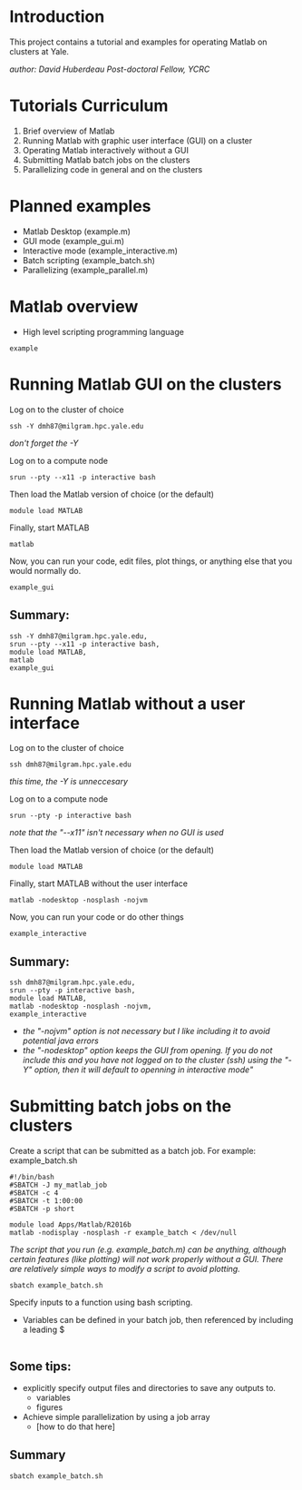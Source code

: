 # Introduction

This project contains a tutorial and examples for operating Matlab on clusters at Yale.

*author: David Huberdeau*
*Post-doctoral Fellow, YCRC*


# Tutorials Curriculum

1. Brief overview of Matlab
1. Running Matlab with graphic user interface (GUI) on a cluster
2. Operating Matlab interactively without a GUI
1. Submitting Matlab batch jobs on the clusters
2. Parallelizing code in general and on the clusters

# Planned examples

- Matlab Desktop (example.m)
- GUI mode (example_gui.m)
- Interactive mode (example_interactive.m)
- Batch scripting (example_batch.sh)
- Parallelizing (example_parallel.m)

# Matlab overview

- High level scripting programming language

`example`

# Running Matlab GUI on the clusters

Log on to the cluster of choice

`ssh -Y dmh87@milgram.hpc.yale.edu`

_don't forget the -Y_

Log on to a compute node

`srun --pty --x11 -p interactive bash`

Then load the Matlab version of choice (or the default)

`module load MATLAB`

Finally, start MATLAB

`matlab`

Now, you can run your code, edit files, plot things, or anything else that you would normally do.

`example_gui`

## Summary:

```
ssh -Y dmh87@milgram.hpc.yale.edu,
srun --pty --x11 -p interactive bash,
module load MATLAB,
matlab
example_gui
```

# Running Matlab without a user interface

Log on to the cluster of choice

`ssh dmh87@milgram.hpc.yale.edu`

_this time, the -Y is unneccesary_

Log on to a compute node

`srun --pty -p interactive bash`

_note that the "--x11" isn't necessary when no GUI is used_

Then load the Matlab version of choice (or the default)

`module load MATLAB`

Finally, start MATLAB without the user interface

`matlab -nodesktop -nosplash -nojvm`

Now, you can run your code or do other things

`example_interactive`

## Summary:

```
ssh dmh87@milgram.hpc.yale.edu,
srun --pty -p interactive bash,
module load MATLAB,
matlab -nodesktop -nosplash -nojvm,
example_interactive
```

- _the "-nojvm" option is not necessary but I like including it to avoid potential java errors_
- _the "-nodesktop" option keeps the GUI from opening. If you do not include this and you have not logged on to the cluster (ssh) using the "-Y" option, then it will default to openning in interactive mode"_

# Submitting batch jobs on the clusters

Create a script that can be submitted as a batch job.
For example: example_batch.sh

```
#!/bin/bash
#SBATCH -J my_matlab_job
#SBATCH -c 4
#SBATCH -t 1:00:00
#SBATCH -p short

module load Apps/Matlab/R2016b
matlab -nodisplay -nosplash -r example_batch < /dev/null
```

*The script that you run (e.g. example_batch.m) can be anything, although certain features (like plotting) will not work properly without a GUI. There are relatively simple ways to modify a script to avoid plotting.*

```
sbatch example_batch.sh
```

Specify inputs to a function using bash scripting.
- Variables can be defined in your batch job, then referenced by including a leading $

```

```

## Some tips:
- explicitly specify output files and directories to save any outputs to.
  - variables
  - figures
- Achieve simple parallelization by using a job array
  - [how to do that here]





## Summary
```
sbatch example_batch.sh
 ```
